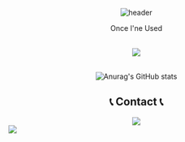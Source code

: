 <div align="center">
<!--### Hi there 👋-->

![header](https://capsule-render.vercel.app/api?type=waving&color=timeGradient&text=Welcome%20to%20HyeonJi%20GitHub%20👋&animation=twinkling&fontSize=40&fontAlignY=50&fontAlign=50&height=180)

Once I'ne Used
<!--### ✔️Back-end-->
<br/>
<!--JAVA-->
 <img src="https://img.shields.io/badge/JAVA-007396?style=for-the-badge&logo=java&logoColor=white">
<br/>
<br/>

![Anurag's GitHub stats](https://github-readme-stats.vercel.app/api?username=KIMHYEONJI&show_icons=true&theme=radical)
<br/>

## 📞 Contact 📞
 <a href="https://open.kakao.com/o/sxDf7uXf">
        <img src="https://img.shields.io/badge/KakaoTalk-FFCA28?style=flat-square&logo=KakaoTalk&Color=black">

 <div style="display:flex; flex-direction:row;">
    <a href="mailto:davithjk1310@gmail.com">
        <img src="https://img.shields.io/badge/Gmail-EA4335?style=for-the-badge&logo=Gmail&logoColor=white"> 
    </a>
 </div>   
<!-- ## 📞 Contact 📞
<div style="display:flex; flex-direction:row;">
    <a href="mailto:davithjk1310@gmail.com">
        <img src="https://img.shields.io/badge/Gmail-EA4335?style=for-the-badge&logo=Gmail&logoColor=white"> 
    </a>
     <a href="https://open.kakao.com/o/sxDf7uXf">
        <img src="https://img.shields.io/badge/
        KakaoTalk-FFCD00?style=for-the-badge&logoColor=black&logo=KakaoTalk"> 
    </a>

  
   인스타그램    <a href="https://www.instagram.com/kwonbi_">
        <img src="https://img.shields.io/badge/
        Instagram-E4405F?style=for-the-badge&logo=Instagram&logoColor=white"> 
    </a>-->

<!-- 깃허브통계 다른모양 ![Anurag's GitHub stats](https://github-readme-stats.vercel.app/api?username=KIMHYEONJI&show_icons=true)-->
<!--
**KIMHYEONJI13/KIMHYEONJI13** is a ✨ _special_ ✨ repository because its `README.md` (this file) appears on your GitHub profile.

Here are some ideas to get you started:

- 🔭 I’m currently working on ...
- 🌱 I’m currently learning ...
- 👯 I’m looking to collaborate on ...
- 🤔 I’m looking for help with ...
- 💬 Ask me about ...
- 📫 How to reach me: ...
- 😄 Pronouns: ...
- ⚡ Fun fact: ...
-->
